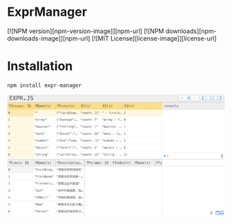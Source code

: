 # ExprManager

[![NPM version][npm-version-image]][npm-url] [![NPM downloads][npm-downloads-image]][npm-url] [![MIT License][license-image]][license-url]

# Installation
	npm install expr-manager


![](docs/preview.gif)